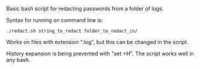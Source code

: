 Basic bash script for redacting passwords from a folder of logs.

Syntax for running on command line is:

```
./redact.sh string_to_redact folder_to_redact_in/
```

Works on files with extension ".log", but this can be changed in the script. 

History expansion is being prevented with "set +H". The script works well in any bash. 
